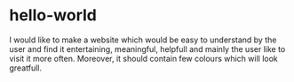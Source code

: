 # hello-world
I would like to make a website which would be easy to understand by the user and find it entertaining, meaningful, helpfull and mainly the user like to visit it more often. Moreover, it should contain few colours which will look greatfull.